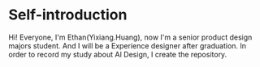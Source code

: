 # Self-introduction
Hi! Everyone, I'm Ethan(Yixiang.Huang), now I'm a senior product design majors student. And I will be a Experience designer after graduation. In order to record my study about AI Design, I create the repository.
